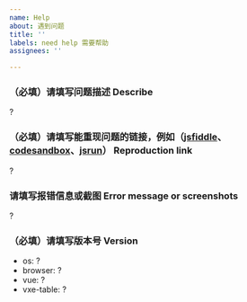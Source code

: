 ```yaml
---
name: Help
about: 遇到问题
title: ''
labels: need help 需要帮助
assignees: ''

---
```


### （必填）请填写问题描述 Describe

 ?

### （必填）请填写能重现问题的链接，例如（[jsfiddle](https://jsfiddle.net/04Ldpsy8/)、[codesandbox](https://codesandbox.io/s/vue-template-916h0)、[jsrun](https://jsrun.pro//vIyKp/edit)） Reproduction link

 ?

### 请填写报错信息或截图 Error message or screenshots

 ?

### （必填）请填写版本号 Version

- os: ?
- browser: ?
- vue: ?
- vxe-table: ?
